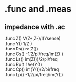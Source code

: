 # .func and .meas

## impedance with .ac
.func Z() V(Z+,Z-)/I(Vsense)<br/>
.func Y() 1/Z()<br/>
.func Rs() re(Z())<br/>
.func Cs() -1/2/pi/freq/im(Z())<br/>
.func Ls() im(Z())/2/pi/freq<br/>
.func Rp() 1/re(Y())<br/>
.func Cp() im(Y())/2/pi/freq<br/>
.func Lp() -1/2/pi/freq/im(Y())<br/>



